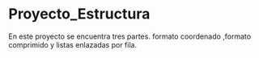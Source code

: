 # Proyecto_Estructura
En este proyecto se encuentra tres partes. formato coordenado ,formato comprimido y listas enlazadas por fila.
